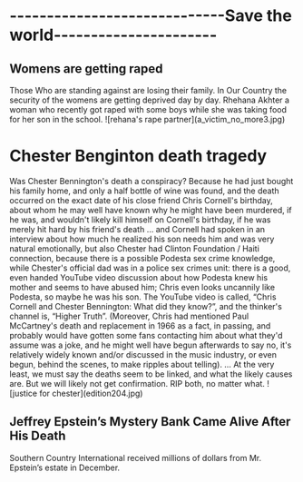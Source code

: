<h1>-----------------------------Save the world----------------------</h2>

<h2>Womens are getting raped</h2>
Those Who are standing against are losing their family.
In Our Country the security of the womens are getting deprived day by day.
Rhehana Akhter a woman who recently got raped with some boys while she was taking food for her son in the school.
![rehana's rape partner](a_victim_no_more3.jpg)

<h1>Chester Benginton death tragedy</h1>
 Was Chester Bennington's death a conspiracy?
Because he had just bought his family home, and only a half bottle of wine was found, and the death occurred on the exact date of his close friend Chris Cornell's birthday, about whom he may well have known why he might have been murdered, if he was, and wouldn't likely kill himself on Cornell's birthday, if he was merely hit hard by his friend's death … and Cornell had spoken in an interview about how much he realized his son needs him and was very natural emotionally, but also Chester had Clinton Foundation / Haiti connection, because there is a possible Podesta sex crime knowledge, while Chester's official dad was in a police sex crimes unit: there is a good, even handed YouTube video discussion about how Podesta knew his mother and seems to have abused him; Chris even looks uncannily like Podesta, so maybe he was his son. The YouTube video is called, “Chris Cornell and Chester Bennington: What did they know?”, and the thinker's channel is, “Higher Truth”.
(Moreover, Chris had mentioned Paul McCartney's death and replacement in 1966 as a fact, in passing, and probably would have gotten some fans contacting him about what they'd assume was a joke, and he might well have begun afterwards to say no, it's relatively widely known and/or discussed in the music industry, or even begun, behind the scenes, to make ripples about telling). … At the very least, we must say the deaths seem to be linked, and what the likely causes are. But we will likely not get confirmation. RIP both, no matter what.
![justice for chester](edition204.jpg)

<h2>Jeffrey Epstein’s Mystery Bank Came Alive After His Death</h2>
Southern Country International received millions of dollars from Mr. Epstein’s estate in December.




